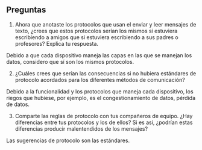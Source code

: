 ## Preguntas 
1.	Ahora que anotaste los protocolos que usan el enviar y leer mensajes de texto, ¿crees que estos protocolos serían los mismos si estuviera escribiendo a amigos que si estuviera escribiendo a sus padres o profesores? Explica tu respuesta. 

Debido a que cada dispositivo maneja las capas en las que se manejan los datos, considero que sí son los mismos protocolos. 
 
2.	¿Cuáles crees que serían las consecuencias si no hubiera estándares de protocolo acordados para los diferentes métodos de comunicación? 

Debido a la funcionalidad y los protocolos que maneja cada dispositivo, los riegos que hubiese, por ejemplo, es el congestionamiento de datos, pérdida de datos. 
 
3.	Comparte las reglas de protocolo con tus compañeros de equipo. ¿Hay diferencias entre tus protocolos y los de ellos? Si es así, ¿podrían estas diferencias producir malentendidos de los mensajes?

Las sugerencias de protocolo son las estándares. 

